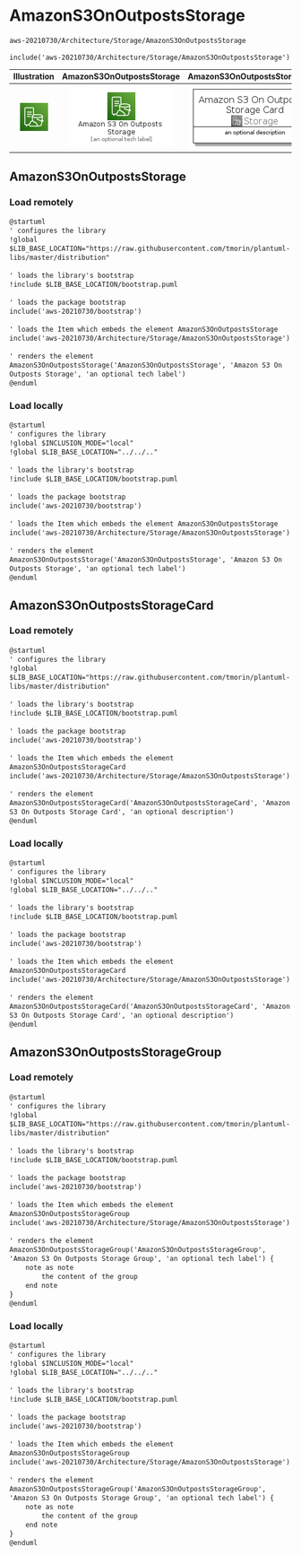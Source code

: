 # AmazonS3OnOutpostsStorage


```text
aws-20210730/Architecture/Storage/AmazonS3OnOutpostsStorage
```

```text
include('aws-20210730/Architecture/Storage/AmazonS3OnOutpostsStorage')
```



| Illustration | AmazonS3OnOutpostsStorage | AmazonS3OnOutpostsStorageCard | AmazonS3OnOutpostsStorageGroup |
| :---: | :---: | :---: | :---: |
| ![illustration for Illustration](../../../aws-20210730/Architecture/Storage/AmazonS3OnOutpostsStorage.png) | ![illustration for AmazonS3OnOutpostsStorage](../../../aws-20210730/Architecture/Storage/AmazonS3OnOutpostsStorage.Local.png) | ![illustration for AmazonS3OnOutpostsStorageCard](../../../aws-20210730/Architecture/Storage/AmazonS3OnOutpostsStorageCard.Local.png) | ![illustration for AmazonS3OnOutpostsStorageGroup](../../../aws-20210730/Architecture/Storage/AmazonS3OnOutpostsStorageGroup.Local.png) |




## AmazonS3OnOutpostsStorage

### Load remotely
```plantuml
@startuml
' configures the library
!global $LIB_BASE_LOCATION="https://raw.githubusercontent.com/tmorin/plantuml-libs/master/distribution"

' loads the library's bootstrap
!include $LIB_BASE_LOCATION/bootstrap.puml

' loads the package bootstrap
include('aws-20210730/bootstrap')

' loads the Item which embeds the element AmazonS3OnOutpostsStorage
include('aws-20210730/Architecture/Storage/AmazonS3OnOutpostsStorage')

' renders the element
AmazonS3OnOutpostsStorage('AmazonS3OnOutpostsStorage', 'Amazon S3 On Outposts Storage', 'an optional tech label')
@enduml
```

### Load locally
```plantuml
@startuml
' configures the library
!global $INCLUSION_MODE="local"
!global $LIB_BASE_LOCATION="../../.."

' loads the library's bootstrap
!include $LIB_BASE_LOCATION/bootstrap.puml

' loads the package bootstrap
include('aws-20210730/bootstrap')

' loads the Item which embeds the element AmazonS3OnOutpostsStorage
include('aws-20210730/Architecture/Storage/AmazonS3OnOutpostsStorage')

' renders the element
AmazonS3OnOutpostsStorage('AmazonS3OnOutpostsStorage', 'Amazon S3 On Outposts Storage', 'an optional tech label')
@enduml
```

## AmazonS3OnOutpostsStorageCard

### Load remotely
```plantuml
@startuml
' configures the library
!global $LIB_BASE_LOCATION="https://raw.githubusercontent.com/tmorin/plantuml-libs/master/distribution"

' loads the library's bootstrap
!include $LIB_BASE_LOCATION/bootstrap.puml

' loads the package bootstrap
include('aws-20210730/bootstrap')

' loads the Item which embeds the element AmazonS3OnOutpostsStorageCard
include('aws-20210730/Architecture/Storage/AmazonS3OnOutpostsStorage')

' renders the element
AmazonS3OnOutpostsStorageCard('AmazonS3OnOutpostsStorageCard', 'Amazon S3 On Outposts Storage Card', 'an optional description')
@enduml
```

### Load locally
```plantuml
@startuml
' configures the library
!global $INCLUSION_MODE="local"
!global $LIB_BASE_LOCATION="../../.."

' loads the library's bootstrap
!include $LIB_BASE_LOCATION/bootstrap.puml

' loads the package bootstrap
include('aws-20210730/bootstrap')

' loads the Item which embeds the element AmazonS3OnOutpostsStorageCard
include('aws-20210730/Architecture/Storage/AmazonS3OnOutpostsStorage')

' renders the element
AmazonS3OnOutpostsStorageCard('AmazonS3OnOutpostsStorageCard', 'Amazon S3 On Outposts Storage Card', 'an optional description')
@enduml
```

## AmazonS3OnOutpostsStorageGroup

### Load remotely
```plantuml
@startuml
' configures the library
!global $LIB_BASE_LOCATION="https://raw.githubusercontent.com/tmorin/plantuml-libs/master/distribution"

' loads the library's bootstrap
!include $LIB_BASE_LOCATION/bootstrap.puml

' loads the package bootstrap
include('aws-20210730/bootstrap')

' loads the Item which embeds the element AmazonS3OnOutpostsStorageGroup
include('aws-20210730/Architecture/Storage/AmazonS3OnOutpostsStorage')

' renders the element
AmazonS3OnOutpostsStorageGroup('AmazonS3OnOutpostsStorageGroup', 'Amazon S3 On Outposts Storage Group', 'an optional tech label') {
    note as note
        the content of the group
    end note
}
@enduml
```

### Load locally
```plantuml
@startuml
' configures the library
!global $INCLUSION_MODE="local"
!global $LIB_BASE_LOCATION="../../.."

' loads the library's bootstrap
!include $LIB_BASE_LOCATION/bootstrap.puml

' loads the package bootstrap
include('aws-20210730/bootstrap')

' loads the Item which embeds the element AmazonS3OnOutpostsStorageGroup
include('aws-20210730/Architecture/Storage/AmazonS3OnOutpostsStorage')

' renders the element
AmazonS3OnOutpostsStorageGroup('AmazonS3OnOutpostsStorageGroup', 'Amazon S3 On Outposts Storage Group', 'an optional tech label') {
    note as note
        the content of the group
    end note
}
@enduml
```

